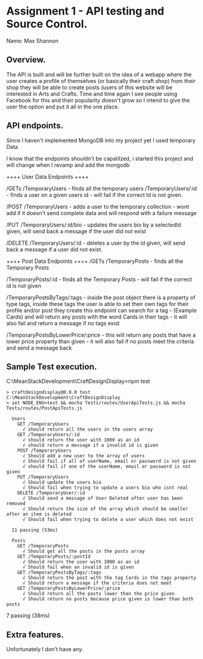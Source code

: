 # Assignment 1 - API testing and Source Control.

Name: Max Shannon

## Overview.

The API is built and will be further built on the idea of a webapp where the user creates a profile of themselves (or basically their craft shop) from their
shop they will be able to create posts (users of this website will be interested in Arts and Crafts. Time and time again I see people using Facebook for this
and their popularity doesn't grow so I intend to give the user the option and put it all in the one place.

## API endpoints.

Since I haven't implemented MongoDB into my project yet I used temporary Data

I know that the endpoints shouldn't be capatilzed, i started this project and will change when I revamp and add the mongodb

 ++++ User Data Endpoints ++++

/GETs
/TemporaryUsers - finds all the temporary users
/TemporaryUsers/:id - finds a user on a given users id - will fail if the correct Id is not given.

/POST
/TemporaryUsers - adds a user to the temporary collection - wont add if it doesn't send complete data and will respond with a failure message

/PUT
/TemporaryUsers/:id/bio - updates the users bio by a selectedId given, will send back a message if the user did not exist

/DELETE
/TemporaryUsers/:id - deletes a user by the id given, will send back a message if a user did not exist.

++++ Post Data Endpoints ++++
/GETs
/TemporaryPosts - finds all the Temporary Posts

/TemporaryPosts/:id - finds all the Temporary Posts - will fail if the correct id is not given

/TemporaryPostsByTags/:tags - inside the post object there is a property of type tags, inside these tags the user is able to set their own tags for their profile and/or post they create
this endpoint can search for a tag - (Example Cards) and will return any posts with the word Cards in their tags - it will also fail and return a message if no tags exist

/TemporaryPostsByLowerPrice/:price - this will return any posts that have a lower price property than given - it will also fail if no posts meet the criteria and send a message back


## Sample Test execution.
C:\MeanStackDevelopment\CraftDesignDisplay>npm test

    > craftdesigndisplay@0.0.0 test C:\MeanStackDevelopment\CraftDesignDisplay
    > set NODE_ENV=test && mocha Tests/routes/UserApiTests.js && mocha Tests/routes/PostApiTests.js

      Users
        GET /TemporaryUsers
          √ should return all the users in the users array
        GET /TemporaryUsers/:id
          √ should return the user with 1000 as an id
          √ should return a message if a invalid id is given
        POST /TemporaryUsers
          √ Should add a new user to the array of users
          √ Should fail if all of userName, email or password is not given
          √ should fail if one of the userName, email or password is not given
        PUT /TemporaryUsers
          √ Should update the users bio
          √ Should fail when trying to update a users bio who isnt real
        DELETE /TemporaryUser/:id
          √ Should send a message of User Deleted after user has been removed
          √ Should return the size of the array which should be smaller after an item is deleted
          √ Should fail when trying to delete a user which does not exist

      11 passing (53ms)

      Posts
        GET /TemporaryPosts
          √ Should get all the posts in the posts array
        GET /TemporaryPosts/:postId
          √ Should return the user with 1000 as an id
          √ Should fail when an invalid id is given
        GET /TemporaryPostsByTags/:tags
          √ Should return the post with the tag Cards in the tags property
          √ Should return a message if the criteria does not meet
        GET /TemporaryPostsByLowerPrice/:price
          √ Should return all the posts lower than the price given
          √ Should return no posts because price given is lower than both posts


  7 passing (38ms)


## Extra features.

Unfortunately I don't have any.

